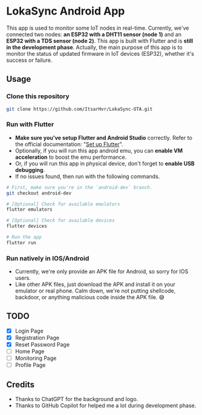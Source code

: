 # LokaSync Android App

This app is used to monitor some IoT nodes in real-time. Currently, we've connected two nodes: **an ESP32 with a DHT11 sensor (node 1)** and an **ESP32 with a TDS sensor (node 2)**. This app is built with Flutter and is **still in the development phase**. Actually, the main purpose of this app is to monitor the status of updated firmware in IoT devices (ESP32), whether it's success or failure.

## Usage

### Clone this repository

```bash
git clone https://github.com/ItsarHvr/LokaSync-OTA.git
```

### Run with Flutter

- **Make sure you've setup Flutter and Android Studio** correctly. Refer to the official documentation: "[Set up Flutter](https://docs.flutter.dev/get-started/install)".
- Optionally, if you will run this app android emu, you can **enable VM acceleration** to boost the emu performance.
- Or, if you will run this app in physical device, don't forget to **enable USB debugging**.
- If no issues found, then run with the following commands.

```bash
# First, make sure you're in the `android-dev` branch.
git checkout android-dev

# [Optional] Check for available emulators
flutter emulators

# [Optional] Check for available devices
flutter devices

# Run the app
flutter run
```

### Run natively in IOS/Android

- Currently, we're only provide an APK file for Android, so sorry for IOS users.
- Like other APK files, just download the APK and install it on your emulator or real phone. Calm down, we're not putting shellcode, backdoor, or anything malicious code inside the APK file. 😅

## TODO

- [X] Login Page
- [X] Registration Page
- [X] Reset Password Page
- [ ] Home Page
- [ ] Monitoring Page
- [ ] Profile Page

## Credits

- Thanks to ChatGPT for the background and logo.
- Thanks to GitHub Copilot for helped me a lot during development phase.

